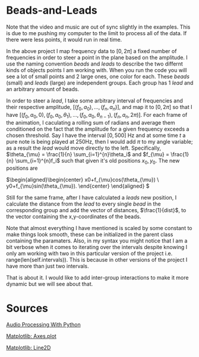 # Beads-and-Leads

Note that the video and music are out of sync slightly in the examples. This is due to me pushing my computer to the limit to process all of the data. If there were less points, it would run in real time. 

In the above project I map frequency data to $[0, 2\pi]$ a fixed number of frequencies in order to steer a point in the plane based on the amplitude. I use the naming convention $beads$ and $leads$ to describe the two differnt kinds of objects points I am working with. When you run the code you will see a lot of small points and 2 large ones, one color for each. These $beads$ (small) and $leads$ (large) are independent groups. Each group has 1 $lead$ and an arbitrary amount of beads. 

In order to steer a $lead$, I take some arbitrary interval of frequencies and their respective amplitude, $[(f_0, a_0), ... , (f_n, a_n)]$, and map it to $[0, 2\pi]$ so that I have $[(f_0, a_0, 0), (f_0, a_0, \theta_1), ... , (f_0, a_0, \theta_{n-1}), (f_n, a_n, 2\pi)]$. For each frame of the animation, I caculating a rolling sum of radians and average them conditioned on the fact that the amplitude for a given frequency exceeds a chosen threshold. Say I have the interval $[0,500]$ Hz and at some time $t$ a pure note is being played at 250Hz, then I would add $\pi$ to my angle variable; as a result the $lead$ would move directly to the left. Specifically, $\theta_{\mu} = \frac{1}{n} \sum_{i=1}^{n}\theta_i$ and $f_{\mu} = \frac{1}{n} \sum_{i=1}^{n}f_i$ such that given it's old positions $x_0, y_0$. The new positions are

$\begin{aligned}\begin{center}
x0+f_{\mu}cos(\theta_{\mu}) \\ y0+f_{\mu}sin(\theta_{\mu}).
\end{center}
\end{aligned}
$

Still for the same frame, after I have calculated a $leads$ new position, I calculate the distance from the $lead$ to every single $bead$ in the corresponding group and add the vector of distances, $\frac{1}{dist}$, to the vector containing the x,y-coordinates of the beads. 

Note that almost everything I have mentioned is scaled by some constant to make things look smooth, these can be initialized in the parent class containing the paramaters. Also, in my syntax you might notice that I am a bit verbose when it comes to iterating over the intervals despite knowing I only am working with two in this particular version of the project i.e. range(len(self.intervals)). This is because in other versions of the project I have more than just two intervals. 

That is about it. I would like to add inter-group interactions to make it more dynamic but we will see about that.

# Sources

[Audio Processing With Python](https://www.youtube.com/watch?v=AShHJdSIxkY)

[Matplotlib: Axes.plot](https://matplotlib.org/3.1.1/api/_as_gen/matplotlib.axes.Axes.plot.html#matplotlib.axes.Axes.plot)

[Matplotlib: Line2D](https://matplotlib.org/3.1.1/api/_as_gen/matplotlib.lines.Line2D.html)



